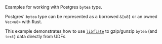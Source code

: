Examples for working with Postgres `bytea` type.

Postgres' `bytea` type can be represented as a borrowed `&[u8]` or an owned `Vec<u8>` with Rust.

This example demonstrates how to use [`libflate`](https://crates.io/crates/libflate) to gzip/gunzip `bytea` (and `text`) data directly from UDFs.